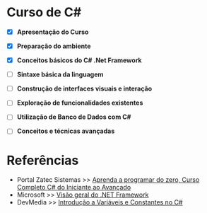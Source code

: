 # Curso de C#

- [x] **Apresentação do Curso**  
- [x] **Preparação do ambiente**  
- [x] **Conceitos básicos do C# .Net Framework**
- [ ] **Sintaxe básica da linguagem**
- [ ] **Construção de interfaces visuais e interação**
- [ ] **Exploração de funcionalidades existentes**
- [ ] **Utilização de Banco de Dados com C#**
- [ ] **Conceitos e técnicas avançadas**


# Referências
* Portal Zatec Sistemas >> [Aprenda a programar do zero, Curso Completo C# do Iniciante ao Avançado](https://www.youtube.com/playlist?list=PLPc-V1ujthioJ8Cq_yMzYAbeSvaPye-aa)
* Microsoft >> [Visão geral do .NET Framework](https://learn.microsoft.com/pt-br/dotnet/framework/get-started/overview)
* DevMedia >> [Introdução a Variáveis e Constantes no C#](https://www.devmedia.com.br/introducao-a-variaveis-e-constantes-no-csharp/29629)
